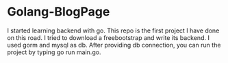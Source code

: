 # Golang-BlogPage

I started learning backend with go. This repo is the first project I have done on this road. I tried to download a freebootstrap and write its backend. I used gorm and mysql as db. After providing db connection, you can run the project by typing go run main.go.

